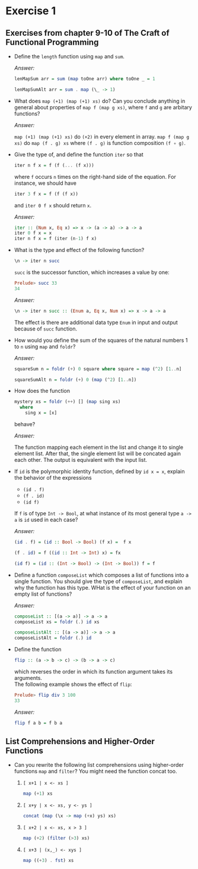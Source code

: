 # Exercise 1

## Exercises from chapter 9-10 of The Craft of Functional Programming

- Define the `length` function using `map` and `sum`.

  _Answer:_

  ```haskell
  lenMapSum arr = sum (map toOne arr) where toOne _ = 1
  ```

  ```haskell
  lenMapSumAlt arr = sum . map (\_ -> 1)
  ```

- What does `map (+1) (map (+1) xs)` do? Can you conclude anything in general
  about properties of `map f (map g xs)`, where `f` and `g` are arbitary
  functions?

  _Answer:_

  `map (+1) (map (+1) xs)` do `(+2)` in every element in array.
  `map f (map g xs)` do `map (f . g) xs` where `(f . g)` is function composition
  `(f ∘ g)`.

- Give the type of, and define the function `iter` so that

  ```haskell
  iter n f x = f (f (... (f x)))
  ```

  where `f` occurs `n` times on the right-hand side of the equation. For
  instance, we should have

  ```haskell
  iter 3 f x = f (f (f x))
  ```

  and `iter 0 f x` should return `x`.

  _Answer:_

  ```haskell
  iter :: (Num x, Eq x) => x -> (a -> a) -> a -> a
  iter 0 f x = x
  iter n f x = f (iter (n-1) f x)
  ```

- What is the type and effect of the following function?

  ```haskell
  \n -> iter n succ
  ```

  `succ` is the successor function, which increases a value by one:

  ```haskell
  Prelude> succ 33
  34
  ```

  _Answer:_

  ```haskell
  \n -> iter n succ :: (Enum a, Eq x, Num x) => x -> a -> a
  ```

  The effect is there are additional data type `Enum` in input and output
  because of `succ` function.

- How would you define the sum of the squares of the natural numbers 1 to `n`
  using `map` and `foldr`?

  _Answer:_

  ```haskell
  squareSum n = foldr (+) 0 square where square = map (^2) [1..n]
  ```

  ```haskell
  squareSumAlt n = foldr (+) 0 (map (^2) [1..n])
  ```

- How does the function

  ```haskell
  mystery xs = foldr (++) [] (map sing xs)
    where
      sing x = [x]
  ```

  behave?

  _Answer:_

  The function mapping each element in the list and change it to single element
  list. After that, the single element list will be concated again each other.
  The output is equivalent with the input list.

- If `id` is the polymorphic identity function, defined by `id x = x`, explain
  the behavior of the expressions

  - `(id . f)`
  - `(f . id)`
  - `(id f)`

  If `f` is of type `Int -> Bool`, at what instance of its most general type
  `a -> a` is `id` used in each case?

  _Answer:_

  ```haskell
  (id . f) = (id :: Bool -> Bool) (f x) =  f x
  ```

  ```haskell
  (f . id) = f ((id :: Int -> Int) x) = fx
  ```

  ```haskell
  (id f) = (id :: (Int -> Bool) -> (Int -> Bool)) f = f
  ```

- Define a function `composeList` which composes a list of functions into a
  single function. You should give the type of `composeList`, and explain why
  the function has this type. WHat is the effect of your function on an empty
  list of functions?

  _Answer:_

  ```haskell
  composeList :: [(a -> a)] -> a -> a
  composeList xs = foldr (.) id xs
  ```

  ```haskell
  composeListAlt :: [(a -> a)] -> a -> a
  composeListAlt = foldr (.) id
  ```

- Define the function

  ```haskell
  flip :: (a -> b -> c) -> (b -> a -> c)
  ```

  which reverses the order in which its function argument takes its arguments.\
  The following example shows the effect of `flip`:

  ```haskell
  Prelude> flip div 3 100
  33
  ```

  _Answer:_

  ```haskell
  flip f a b = f b a
  ```

## List Comprehensions and Higher-Order Functions

- Can you rewrite the following list comprehensions using higher-order functions
  `map` and `filter`? You might need the function concat too.

  1. `[ x+1 | x <- xs ]`

     ```haskell
     map (+1) xs
     ```

  2. `[ x+y | x <- xs, y <- ys ]`

     ```haskell
     concat (map (\x -> map (+x) ys) xs)
     ```

  3. `[ x+2 | x <- xs, x > 3 ]`

     ```haskell
     map (+2) (filter (>3) xs)
     ```

  4. `[ x+3 | (x,_) <- xys ]`

     ```haskell
     map ((+3) . fst) xs
     ```
